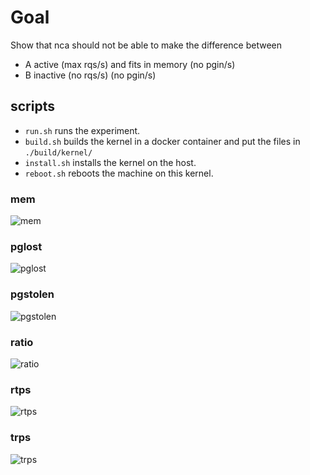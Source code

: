 # Goal

Show that nca should not be able to make the difference between

* A active (max rqs/s) and fits in memory (no pgin/s)
* B inactive (no rqs/s) (no pgin/s)

## scripts

* `run.sh` runs the experiment.
* `build.sh` builds the kernel in a docker container and put the files in `./build/kernel/`
* `install.sh` installs the kernel on the host.
* `reboot.sh` reboots the machine on this kernel.

### mem
![mem](https://image.ibb.co/nMW4Kb/mem.png "mem")
### pglost
![pglost](https://image.ibb.co/cScdeb/pglost.png "pglost")
### pgstolen
![pgstolen](https://image.ibb.co/gSM4Kb/pgstolen.png "pgstolen")
### ratio
![ratio](https://image.ibb.co/kLbFQG/ratio.png "ratio")
### rtps
![rtps](https://image.ibb.co/dG0aQG/rtps.png "rtps")
### trps
![trps](https://image.ibb.co/jS86Xw/trps.png "trps")
